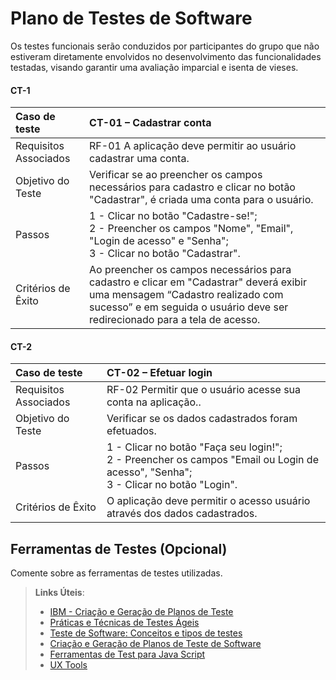 # Plano de Testes de Software

Os testes funcionais serão conduzidos por participantes do grupo que não estiveram diretamente envolvidos no desenvolvimento das funcionalidades testadas, visando garantir uma avaliação imparcial e isenta de vieses.

#### CT-1
|     Caso de teste     | CT-01 – Cadastrar conta |                                                                                                                                
|:---|:---|
| Requisitos Associados | RF-01 A aplicação deve permitir ao usuário cadastrar uma conta.                                                  |
|   Objetivo do Teste   | Verificar se ao preencher os campos necessários para cadastro e clicar no botão "Cadastrar", é criada uma conta para o usuário.                                                                                  |
|        Passos         | 1 - Clicar no botão "Cadastre-se!";<br> 2 - Preencher os campos "Nome", "Email", "Login de acesso" e "Senha";<br> 3 - Clicar no botão "Cadastrar".  |
|  Critérios de Êxito   | Ao preencher os campos necessários para cadastro e clicar em "Cadastrar" deverá exibir uma mensagem “Cadastro realizado com sucesso” e em seguida o usuário deve ser redirecionado para a tela de acesso.  |

#### CT-2
|     Caso de teste     | CT-02 – Efetuar login |                                                                                                                                
|:---|:---|
| Requisitos Associados | RF-02 Permitir que o usuário acesse sua conta na aplicação..                                                  |
|   Objetivo do Teste   | Verificar se os dados cadastrados foram efetuados.                                                                                  |
|        Passos         | 1 - Clicar no botão "Faça seu login!";<br> 2 - Preencher os campos "Email ou Login de acesso", "Senha";<br> 3 - Clicar no botão "Login".  |
|  Critérios de Êxito   | O aplicação deve permitir o acesso usuário através dos dados cadastrados. | 


## Ferramentas de Testes (Opcional)

Comente sobre as ferramentas de testes utilizadas.
 
> **Links Úteis**:
> - [IBM - Criação e Geração de Planos de Teste](https://www.ibm.com/developerworks/br/local/rational/criacao_geracao_planos_testes_software/index.html)
> - [Práticas e Técnicas de Testes Ágeis](http://assiste.serpro.gov.br/serproagil/Apresenta/slides.pdf)
> -  [Teste de Software: Conceitos e tipos de testes](https://blog.onedaytesting.com.br/teste-de-software/)
> - [Criação e Geração de Planos de Teste de Software](https://www.ibm.com/developerworks/br/local/rational/criacao_geracao_planos_testes_software/index.html)
> - [Ferramentas de Test para Java Script](https://geekflare.com/javascript-unit-testing/)
> - [UX Tools](https://uxdesign.cc/ux-user-research-and-user-testing-tools-2d339d379dc7)
